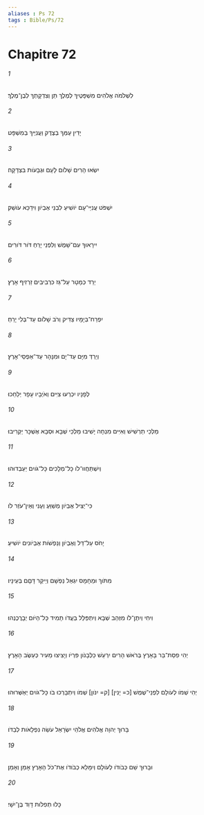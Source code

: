 ```yaml
---
aliases : Ps 72
tags : Bible/Ps/72
---
```


# Chapitre 72

###### 1
לִשְׁלֹמֹה אֱלֹהִים מִשְׁפָּטֶיךָ לְמֶלֶךְ תֵּן וְצִדְקָתְךָ לְבֶן־מֶלֶךְ׃
###### 2
יָדִין עַמְּךָ בְצֶדֶק וַעֲנִיֶּיךָ בְמִשְׁפָּט׃
###### 3
יִשְׂאוּ הָרִים שָׁלֹום לָעָם וּגְבָעֹות בִּצְדָקָה׃
###### 4
יִשְׁפֹּט עֲנִיֵּי־עָם יֹושִׁיעַ לִבְנֵי אֶבְיֹון וִידַכֵּא עֹושֵׁק׃
###### 5
יִירָאוּךָ עִם־שָׁמֶשׁ וְלִפְנֵי יָרֵחַ דֹּור דֹּורִים׃
###### 6
יֵרֵד כְּמָטָר עַל־גֵּז כִּרְבִיבִים זַרְזִיף אָרֶץ׃
###### 7
יִפְרַח־בְּיָמָיו צַדִּיק וְרֹב שָׁלֹום עַד־בְּלִי יָרֵחַ׃
###### 8
וְיֵרְדְּ מִיָּם עַד־יָם וּמִנָּהָר עַד־אַפְסֵי־אָרֶץ׃
###### 9
לְפָנָיו יִכְרְעוּ צִיִּים וְאֹיְבָיו עָפָר יְלַחֵכוּ׃
###### 10
מַלְכֵי תַרְשִׁישׁ וְאִיִּים מִנְחָה יָשִׁיבוּ מַלְכֵי שְׁבָא וּסְבָא אֶשְׁכָּר יַקְרִיבוּ׃
###### 11
וְיִשְׁתַּחֲווּ־לֹו כָל־מְלָכִים כָּל־גֹּויִם יַעַבְדוּהוּ׃
###### 12
כִּי־יַצִּיל אֶבְיֹון מְשַׁוֵּעַ וְעָנִי וְאֵין־עֹזֵר לֹו׃
###### 13
יָחֹס עַל־דַּל וְאֶבְיֹון וְנַפְשֹׁות אֶבְיֹונִים יֹושִׁיעַ׃
###### 14
מִתֹּוךְ וּמֵחָמָס יִגְאַל נַפְשָׁם וְיֵיקַר דָּםָם בְּעֵינָיו׃
###### 15
וִיחִי וְיִתֶּן־לֹו מִזְּהַב שְׁבָא וְיִתְפַּלֵּל בַּעֲדֹו תָמִיד כָּל־הַיֹּום יְבָרֲכֶנְהוּ׃
###### 16
יְהִי פִסַּת־בַּר בָּאָרֶץ בְּרֹאשׁ הָרִים יִרְעַשׁ כַּלְּבָנֹון פִּרְיֹו וְיָצִיצוּ מֵעִיר כְּעֵשֶׂב הָאָרֶץ׃
###### 17
יְהִי שְׁמֹו לְעֹולָם לִפְנֵי־שֶׁמֶשׁ [כ= יָנִין] [ק= יִנֹּון] שְׁמֹו וְיִתְבָּרְכוּ בֹו כָּל־גֹּויִם יְאַשְּׁרוּהוּ׃
###### 18
בָּרוּךְ יְהוָה אֱלֹהִים אֱלֹהֵי יִשְׂרָאֵל עֹשֵׂה נִפְלָאֹות לְבַדֹּו׃
###### 19
וּבָרוּךְ שֵׁם כְּבֹודֹו לְעֹולָם וְיִמָּלֵא כְבֹודֹו אֶת־כֹּל הָאָרֶץ אָמֵן וְאָמֵן׃
###### 20
כָּלּוּ תְפִלֹּות דָּוִד בֶּן־יִשָׁי׃
